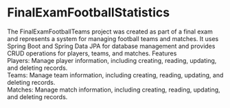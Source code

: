 # FinalExamFootballStatistics
The FinalExamFootballTeams project was created as part of a final exam and represents a system for managing football teams and matches. It uses Spring Boot and Spring Data JPA for database management and provides CRUD operations for players, teams, and matches.
Features<br>
  Players: Manage player information, including creating, reading, updating, and deleting records.<br>
  Teams: Manage team information, including creating, reading, updating, and deleting records.<br>
  Matches: Manage match information, including creating, reading, updating, and deleting records.<br>
